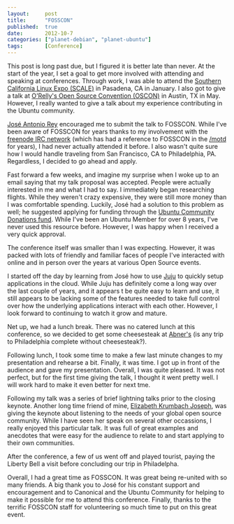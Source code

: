 ```yaml
---
layout:     post
title:      "FOSSCON"
published:  true
date:       2012-10-7
categories: ["planet-debian", "planet-ubuntu"]
tags:       [Conference]
---
```


This post is long past due, but I figured it is better late than never. At the start of the year, I set a goal to get more involved with attending and speaking at conferences. Through work, I was able to attend the [Southern California Linux Expo (SCALE)](https://www.socallinuxexpo.org/scale/14x) in Pasadena, CA in January. I also got to give a talk at [O'Relly's Open Source Convention (OSCON)](http://conferences.oreilly.com/oscon/oscon-tx-2016) in Austin, TX in May. However, I really wanted to give a talk about my experience contributing in the Ubuntu community.

[José Antonio Rey](https://launchpad.net/~jose) encouraged me to submit the talk to FOSSCON. While I've been aware of FOSSCON for years thanks to my involvement with the [freenode IRC network](http://freenode.net/) (which has had a reference to FOSSCON in the [/motd](http://irc.netsplit.de/networks/freenode/) for years), I had never actually attended it before. I also wasn't quite sure how I would handle traveling from San Francisco, CA to Philadelphia, PA. Regardless, I decided to go ahead and apply.

Fast forward a few weeks, and imagine my surprise when I woke up to an email saying that my talk proposal was accepted. People were actually interested in me and what I had to say. I immediately began researching flights. While they weren't crazy expensive, they were still more money than I was comfortable spending. Luckily, José  had a solution to this problem as well; he suggested applying for funding through the [Ubuntu Community Donations fund](https://forms.canonical.com/cda/). While I've been an Ubuntu Member for over 8 years, I've never used this resource before. However, I was happy when I received a very quick approval.

The conference itself was smaller than I was expecting. However, it was packed with lots of friendly and familiar faces of people I've interacted with online and in person over the years at various Open Source events.

I started off the day by learning from José how to use [Juju](https://jujucharms.com/) to quickly setup applications in the cloud. While Juju has definitely come a long way over the last couple of years, and it appears t be quite easy to learn and use, it still appears to be lacking some of the features needed to take full control over how the underlying applications interact with each other. However, I look forward to continuing to watch it grow and mature.

Net up, we had a lunch break. There was no catered lunch at this conference, so we decided to get some cheesesteak at [Abner's](https://www.yelp.com/biz/abners-cheesesteaks-philadelphia) (is any trip to Philadelphia complete without cheesesteak?).

Following lunch, I took some time to make a few last minute changes to my presentation and rehearse a bit. Finally, it was time. I got up in front of the audience and gave my presentation. Overall, I was quite pleased. It was not perfect, but for the first time giving the talk, I thought it went pretty well. I will work hard to make it even better for next tme.

Following my talk was a series of brief lightning talks prior to the closing keynote. Another long time friend of mine, [Elizabeth Krumbach Joseph](http://www.princessleia.com/), was giving the keynote about listening to the needs of your global open source community. While I have seen her speak on several other occassions, I really enjoyed this particular talk. It was full of great examples and anecdotes that were easy for the audience to relate to and start applying to their own communities.

After the conference, a few of us went off and played tourist, paying the Liberty Bell a visit before concluding our trip in Philadelpha.

Overall, I had a great time as FOSSCON. It was great being re-united with so many friends. A big thank you to José for his constant support and encouragement and to Canonical and the Ubuntu Community for helping to make it possible for me to attend this conference. Finally, thanks to the terrific FOSSCON staff for volunteering so much time to put on this great event.
